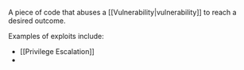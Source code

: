 A piece of code that abuses a [[Vulnerability|vulnerability]] to reach a desired outcome.

Examples of exploits include:
- [[Privilege Escalation]]
- 
